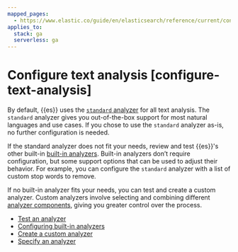 ```yaml
---
mapped_pages:
  - https://www.elastic.co/guide/en/elasticsearch/reference/current/configure-text-analysis.html
applies_to:
  stack: ga
  serverless: ga
---
```


# Configure text analysis [configure-text-analysis]

By default, {{es}} uses the [`standard` analyzer](asciidocalypse://docs/elasticsearch/docs/reference/data-analysis/text-analysis/analysis-standard-analyzer.md) for all text analysis. The `standard` analyzer gives you out-of-the-box support for most natural languages and use cases. If you chose to use the `standard` analyzer as-is, no further configuration is needed.

If the standard analyzer does not fit your needs, review and test {{es}}'s other built-in [built-in analyzers](asciidocalypse://docs/elasticsearch/docs/reference/data-analysis/text-analysis/analyzer-reference.md). Built-in analyzers don’t require configuration, but some support options that can be used to adjust their behavior. For example, you can configure the `standard` analyzer with a list of custom stop words to remove.

If no built-in analyzer fits your needs, you can test and create a custom analyzer. Custom analyzers involve selecting and combining different [analyzer components](anatomy-of-an-analyzer.md), giving you greater control over the process.

* [Test an analyzer](test-an-analyzer.md)
* [Configuring built-in analyzers](configuring-built-in-analyzers.md)
* [Create a custom analyzer](create-custom-analyzer.md)
* [Specify an analyzer](specify-an-analyzer.md)





